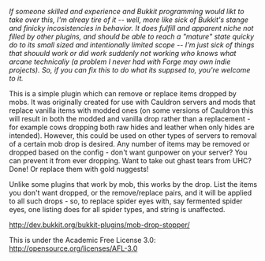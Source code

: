 *If someone skilled and experience and Bukkit programming would likt to take over this, I'm alreay tire of it -- well, more like sick of Bukkit's stange and finicky incosistencies in behavior.  It does fulfill and apparent niche not filled by other plugins, and should be able to reach a "mature" state quicky do to its small sized and intentionally limited scope -- I'm just sick of things that shouuld work or did work suddenly not working who knows what arcane technicaliy (a problem I never had with Forge may own indie projects).  So, if you can fix this to do what its suppsed to, you're welcome to it.*

This is a simple plugin which can remove or replace items dropped by mobs.  It was originally created for use with Cauldron servers and mods that replace vanilla items with modded ones (on some versions of Cauldron this will result in both the modded and vanilla drop rather than a replacement - for example cows dropping both raw hides and leather when only hides are intended).  However, this could be used on other types of servers to removal of a certain mob drop is desired.  Any number of items may be removed or dropped based on the config - don't want gunpower on your server?  You can prevent it from ever dropping.  Want to take out ghast tears from UHC?  Done!  Or replace them with gold nuggests!

Unlike some plugins that work by mob, this works by the drop.  List the items you don't want dropped, or the remove/replace pairs, and it will be applied to all such drops - so, to replace spider eyes with, say fermented spider eyes, one listing does for all spider types, and string is unaffected.

http://dev.bukkit.org/bukkit-plugins/mob-drop-stopper/

This is under the Academic Free License 3.0:
http://opensource.org/licenses/AFL-3.0
